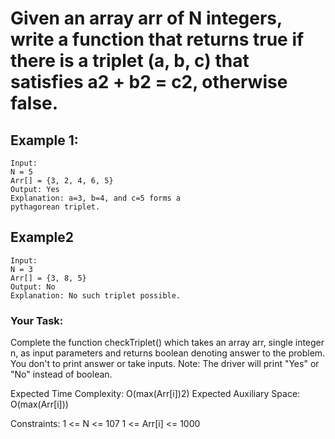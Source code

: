 # Given an array arr of N integers, write a function that returns true if there is a triplet (a, b, c) that satisfies a2 + b2 = c2, otherwise false.

## Example 1:
```
Input:
N = 5
Arr[] = {3, 2, 4, 6, 5}
Output: Yes
Explanation: a=3, b=4, and c=5 forms a
pythagorean triplet.
```

## Example2
```
Input:
N = 3
Arr[] = {3, 8, 5}
Output: No
Explanation: No such triplet possible.
```

### Your Task:

Complete the function checkTriplet() which takes an array arr, single integer n, as input parameters and returns boolean denoting answer to the problem. You don't to print answer or take inputs. 
Note: The driver will print "Yes" or "No" instead of boolean.

Expected Time Complexity: O(max(Arr[i])2)
Expected Auxiliary Space: O(max(Arr[i]))

Constraints:
1 <= N <= 107
1 <= Arr[i] <= 1000